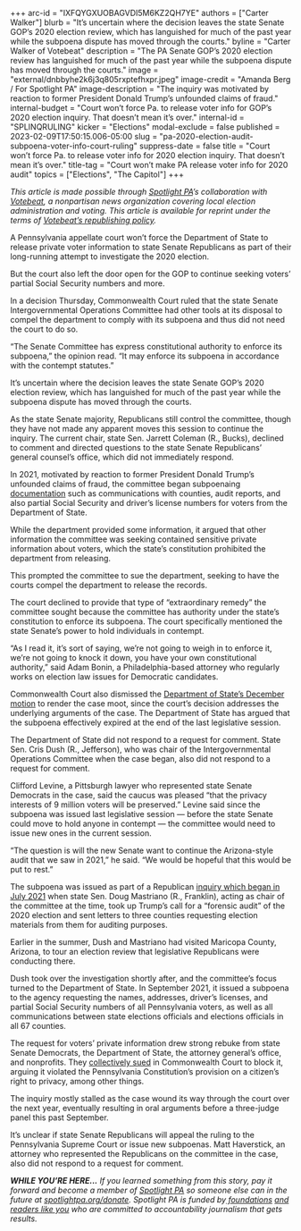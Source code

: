 +++
arc-id = "IXFQYGXUOBAGVDI5M6KZ2QH7YE"
authors = ["Carter Walker"]
blurb = "It’s uncertain where the decision leaves the state Senate GOP’s 2020 election review, which has languished for much of the past year while the subpoena dispute has moved through the courts."
byline = "Carter Walker of Votebeat"
description = "The PA Senate GOP’s 2020 election review has languished for much of the past year while the subpoena dispute has moved through the courts."
image = "external/dnbbyhe2k6j3q805rxptefhxpr.jpeg"
image-credit = "Amanda Berg / For Spotlight PA"
image-description = "The inquiry was motivated by reaction to former President Donald Trump’s unfounded claims of fraud."
internal-budget = "Court won’t force Pa. to release voter info for GOP’s 2020 election inquiry. That doesn’t mean it’s over."
internal-id = "SPLINQRULING"
kicker = "Elections"
modal-exclude = false
published = 2023-02-09T17:50:15.006-05:00
slug = "pa-2020-election-audit-subpoena-voter-info-court-ruling"
suppress-date = false
title = "Court won’t force Pa. to release voter info for 2020 election inquiry. That doesn’t mean it’s over."
title-tag = "Court won’t make PA release voter info for 2020 audit"
topics = ["Elections", "The Capitol"]
+++

<i>This article is made possible through </i><a href="https://www.spotlightpa.org/"><i>Spotlight PA</i></a><i>’s collaboration with </i><a href="https://www.votebeat.org/"><i>Votebeat</i></a><i>, a nonpartisan news organization covering local election administration and voting. This article is available for reprint under the terms of </i><a href="https://www.votebeat.org/pages/republishing"><i>Votebeat’s republishing policy</i></a><i>.</i>

A Pennsylvania appellate court won’t force the Department of State to release private voter information to state Senate Republicans as part of their long-running attempt to investigate the 2020 election.

But the court also left the door open for the GOP to continue seeking voters’ partial Social Security numbers and more. 

In a decision Thursday, Commonwealth Court ruled that the state Senate Intergovernmental Operations Committee had other tools at its disposal to compel the department to comply with its subpoena and thus did not need the court to do so.

“The Senate Committee has express constitutional authority to enforce its subpoena,” the opinion read. “It may enforce its subpoena in accordance with the contempt statutes.”

<script src="https://www.spotlightpa.org/embed.js" async></script><div data-spl-embed-version="1" data-spl-src="https://www.spotlightpa.org/embeds/newsletter/"></div>


It’s uncertain where the decision leaves the state Senate GOP’s 2020 election review, which has languished for much of the past year while the subpoena dispute has moved through the courts. 

As the state Senate majority, Republicans still control the committee, though they have not made any apparent moves this session to continue the inquiry. The current chair, state Sen. Jarrett Coleman (R., Bucks), declined to comment and directed questions to the state Senate Republicans’ general counsel’s office, which did not immediately respond.

In 2021, motivated by reaction to former President Donald Trump’s unfounded claims of fraud, the committee began subpoenaing <a href="https://paelectioninvestigation.com/wp-content/uploads/sites/110/2021/09/Intergovernmental-Operations-Requested-Document-List.pdf">documentation</a> such as communications with counties, audit reports, and also partial Social Security and driver’s license numbers for voters from the Department of State. 

While the department provided some information, it argued that other information the committee was seeking contained sensitive private information about voters, which the state’s constitution prohibited the department from releasing.

This prompted the committee to sue the department, seeking to have the courts compel the department to release the records.

The court declined to provide that type of “extraordinary remedy” the committee sought because the committee has authority under the state’s constitution to enforce its subpoena. The court specifically mentioned the state Senate’s power to hold individuals in contempt.

“As I read it, it’s sort of saying, we’re not going to weigh in to enforce it, we’re not going to knock it down, you have your own constitutional authority,” said Adam Bonin, a Philadelphia-based attorney who regularly works on election law issues for Democratic candidates.

Commonwealth Court also dismissed the <a href="https://www.spotlightpa.org/news/2022/12/election-2020-audit-subpoena-doug-mastriano-tom-wolf/">Department of State’s December motion</a> to render the case moot, since the court’s decision addresses the underlying arguments of the case. The Department of State has argued that the subpoena effectively expired at the end of the last legislative session.

The Department of State did not respond to a request for comment. State Sen. Cris Dush (R., Jefferson), who was chair of the Intergovernmental Operations Committee when the case began, also did not respond to a request for comment.

Clifford Levine, a Pittsburgh lawyer who represented state Senate Democrats in the case, said the caucus was pleased “that the privacy interests of 9 million voters will be preserved.” Levine said since the subpoena was issued last legislative session — before the state Senate could move to hold anyone in contempt — the committee would need to issue new ones in the current session.

“The question is will the new Senate want to continue the Arizona-style audit that we saw in 2021,” he said. “We would be hopeful that this would be put to rest.”

The subpoena was issued as part of a Republican <a href="https://www.spotlightpa.org/news/2021/08/pa-forensic-audit-explainer-2020-election-mastriano-corman/">inquiry which began in July 2021</a> when state Sen. Doug Mastriano (R., Franklin), acting as chair of the committee at the time, took up Trump’s call for a “forensic audit” of the 2020 election and sent letters to three counties requesting election materials from them for auditing purposes.

Earlier in the summer, Dush and Mastriano had visited Maricopa County, Arizona, to tour an election review that legislative Republicans were conducting there.

<script src="https://www.spotlightpa.org/embed.js" async></script><div data-spl-embed-version="1" data-spl-src="https://www.spotlightpa.org/embeds/donate/"></div>


Dush took over the investigation shortly after, and the committee’s focus turned to the Department of State. In September 2021, it issued a subpoena to the agency requesting the names, addresses, driver’s licenses, and partial Social Security numbers of all Pennsylvania voters, as well as all communications between state elections officials and elections officials in all 67 counties.

The request for voters’ private information drew strong rebuke from state Senate Democrats, the Department of State, the attorney general’s office, and nonprofits. They <a href="https://www.spotlightpa.org/news/2021/09/pa-election-audit-subpoena-shapiro-lawsuit/">collectively sued</a> in Commonwealth Court to block it, arguing it violated the Pennsylvania Constitution’s provision on a citizen’s right to privacy, among other things.

The inquiry mostly stalled as the case wound its way through the court over the next year, eventually resulting in oral arguments before a three-judge panel this past September.

It’s unclear if state Senate Republicans will appeal the ruling to the Pennsylvania Supreme Court or issue new subpoenas. Matt Haverstick, an attorney who represented the Republicans on the committee in the case, also did not respond to a request for comment.

<i><b>WHILE YOU’RE HERE...</b></i><i> If you learned something from this story, pay it forward and become a member of </i><a href="https://www.spotlightpa.org/"><i>Spotlight PA</i></a><i> so someone else can in the future at </i><a href="http://spotlightpa.org/donate"><i>spotlightpa.org/donate</i></a><i>. Spotlight PA is funded by</i><a href="https://www.spotlightpa.org/support"><i> foundations</i></a><i> </i><a href="https://www.spotlightpa.org/support"><i>and readers like you</i></a><i> who are committed to accountability journalism that gets results.</i>

